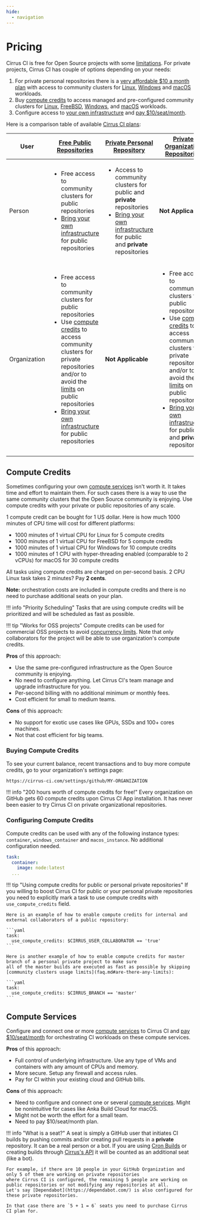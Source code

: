 ```yaml
---
hide:
  - navigation
---
```

# Pricing

Cirrus CI is free for Open Source projects with some [limitations](faq.md#are-there-any-limits). For private projects, Cirrus CI has couple of options depending on your needs:

1. For private personal repositories there is a [very affordable $10 a month plan](https://github.com/marketplace/cirrus-ci/plan/MDIyOk1hcmtldHBsYWNlTGlzdGluZ1BsYW45OTI=#pricing-and-setup) with 
   access to community clusters for [Linux](guide/linux.md), [Windows](guide/windows.md) and [macOS](guide/macOS.md) workloads.
2. Buy [compute credits](#compute-credits) to access managed and pre-configured community clusters for [Linux](guide/linux.md), [FreeBSD](guide/FreeBSD.md), [Windows](guide/windows.md), and [macOS](guide/macOS.md) workloads.
3. Configure access to [your own infrastructure](#compute-services) and [pay $10/seat/month](https://github.com/marketplace/cirrus-ci/plan/MDIyOk1hcmtldHBsYWNlTGlzdGluZ1BsYW45OTM=#pricing-and-setup).

Here is a comparison table of available [Cirrus CI plans](https://github.com/marketplace/cirrus-ci):

User         | [Free Public Repositories](https://github.com/marketplace/cirrus-ci/plan/MDIyOk1hcmtldHBsYWNlTGlzdGluZ1BsYW45OTA=#pricing-and-setup) | [Private Personal Repository](https://github.com/marketplace/cirrus-ci/plan/MDIyOk1hcmtldHBsYWNlTGlzdGluZ1BsYW45OTI=#pricing-and-setup) | [Private Organization Repositories](https://github.com/marketplace/cirrus-ci/plan/MDIyOk1hcmtldHBsYWNlTGlzdGluZ1BsYW45OTM=#pricing-and-setup)
---          | --- | --- | ---
Person       | <ul><li>Free access to community clusters for public repositories</li><li>[Bring your own infrastructure](#compute-services) for public repositories</li></ul> | <ul><li>Access to community clusters for public and **private** repositories</li><li>[Bring your own infrastructure](#compute-services) for public and **private** repositories</li></ul>  | **Not Applicable**
Organization | <ul><li>Free access to community clusters for public repositories</li><li>Use [compute credits](#compute-credits) to access community clusters for private repositories and/or to avoid the [limits](faq.md#are-there-any-limits) on public repositories</li><li>[Bring your own infrastructure](#compute-services) for public repositories</li></ul> | **Not Applicable** | <ul><li>Free access to community clusters for public repositories</li><li>Use [compute credits](#compute-credits) to access community clusters for private repositories and/or to avoid the [limits](faq.md#are-there-any-limits) on public repositories</li><li>[Bring your own infrastructure](#compute-services) for public and **private** repositories</li></ul> 

## Compute Credits

Sometimes configuring your own [compute services](#compute-services) isn't worth it. It takes time and effort to maintain them. For such cases there is a way to use the same community clusters that the Open Source community is enjoying.
Use compute credits with your private or public repositories of any scale.

1 compute credit can be bought for 1 US dollar. Here is how much 1000 minutes of CPU time will cost for different platforms:

* 1000 minutes of 1 virtual CPU for Linux for 5 compute credits
* 1000 minutes of 1 virtual CPU for FreeBSD for 5 compute credits
* 1000 minutes of 1 virtual CPU for Windows for 10 compute credits
* 1000 minutes of 1 CPU with hyper-threading enabled (comparable to 2 vCPUs) for macOS for 30 compute credits

All tasks using compute credits are charged on per-second basis. 2 CPU Linux task takes 2 minutes? Pay **2 cents**.

**Note:** orchestration costs are included in compute credits and there is no need to purchase additional seats on your plan.

!!! info "Priority Scheduling"
    Tasks that are using compute credits will be prioritized and will be scheduled as fast as possible.

!!! tip "Works for OSS projects"
    Compute credits can be used for commercial OSS projects to avoid [concurrency limits](faq.md#are-there-any-limits).
    Note that only collaborators for the project will be able to use organization's compute credits.

**Pros** of this approach:
  
* Use the same pre-configured infrastructure as the Open Source community is enjoying.
* No need to configure anything. Let Cirrus CI's team manage and upgrade infrastructure for you.
* Per-second billing with no additional minimum or monthly fees.
* Cost efficient for small to medium teams. 
  
**Cons** of this approach:
  
* No support for exotic use cases like GPUs, SSDs and 100+ cores machines.
* Not that cost efficient for big teams.

### Buying Compute Credits

To see your current balance, recent transactions and to buy more compute credits, go to your organization's settings page:

```bash
https://cirrus-ci.com/settings/github/MY-ORGANIZATION
```

!!! info "200 hours worth of compute credits for free!"
    Every organization on GitHub gets 60 compute credits upon Cirrus CI App installation. It has never been easier to try
    Cirrus CI on private organizational repositories.

### Configuring Compute Credits

Compute credits can be used with any of the following instance types: `container`, `windows_container` and `macos_instance`.
No additional configuration needed.

```yaml
task:
  container:
    image: node:latest
  ...
```

!!! tip "Using compute credits for public or personal private repositories"
    If you willing to boost Cirrus CI for public or your personal private repositories you need to explicitly mark a task to use compute credits
    with `use_compute_credits` field.
    
    Here is an example of how to enable compute credits for internal and external collaborators of a public repository:
    
    ```yaml
    task:
      use_compute_credits: $CIRRUS_USER_COLLABORATOR == 'true'
    ```
    
    Here is another example of how to enable compute credits for master branch of a personal private project to make sure
    all of the master builds are executed as fast as possible by skipping [community clusters usage limits](faq.md#are-there-any-limits):
    
    ```yaml
    task:
      use_compute_credits: $CIRRUS_BRANCH == 'master'
    ```

## Compute Services

Configure and connect one or more [compute services](guide/supported-computing-services.md) to Cirrus CI and [pay $10/seat/month](https://github.com/marketplace/cirrus-ci/plan/MDIyOk1hcmtldHBsYWNlTGlzdGluZ1BsYW45OTM=#pricing-and-setup) 
for orchestrating CI workloads on these compute services. 

**Pros** of this approach:

* Full control of underlying infrastructure. Use any type of VMs and containers with any amount of CPUs and memory.
* More secure. Setup any firewall and access rules.
* Pay for CI within your existing cloud and GitHub bills. 
  
**Cons** of this approach:

* Need to configure and connect one or several [compute services](guide/supported-computing-services.md). Might be
  nonintuitive for cases like Anka Build Cloud for macOS.
* Might not be worth the effort for a small team.
* Need to pay $10/seat/month plan.

!!! info "What is a seat?"
    A seat is simply a GitHub user that initiates CI builds by pushing commits and/or creating pull requests in a **private** repository. 
    It can be a real person or a bot. If you are using [Cron Builds](guide/writing-tasks.md#cron-builds) or creating builds through [Cirrus's API](api.md)
    it will be counted as an additional seat (like a bot).
    
    For example, if there are 10 people in your GitHub Organization and only 5 of them are working on private repositories 
    where Cirrus CI is configured, the remaining 5 people are working on public repositories or not modifying any repositories at all. 
    Let's say [Dependabot](https://dependabot.com/) is also configured for these private repositories. 
    
    In that case there are `5 + 1 = 6` seats you need to purchase Cirrus CI plan for.
